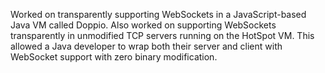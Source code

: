 Worked on transparently supporting WebSockets in a JavaScript-based Java VM called Doppio. Also worked on supporting WebSockets transparently in unmodified TCP servers running on the HotSpot VM. This allowed a Java developer to wrap both their server and client with WebSocket support with zero binary modification.
